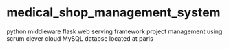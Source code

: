 # medical_shop_management_system
python middleware flask web serving framework project management using scrum clever cloud MySQL databse located at paris
